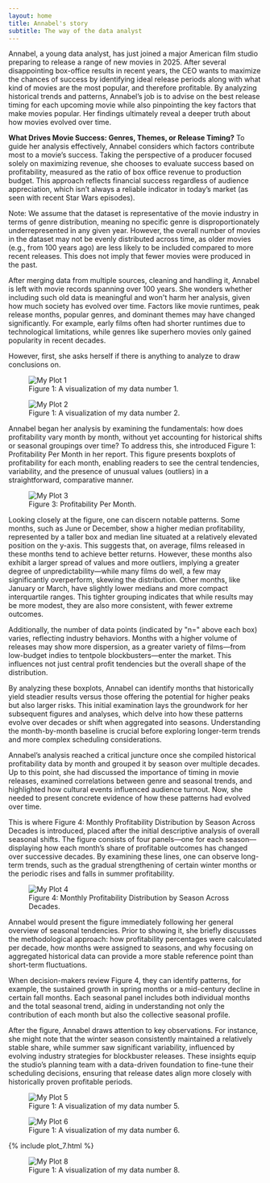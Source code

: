```yaml
---
layout: home
title: Annabel's story
subtitle: The way of the data analyst
---
```


Annabel, a young data analyst, has just joined a major American film studio preparing to release a range of new movies in 2025. After several disappointing box-office results in recent years, the CEO wants to maximize the chances of success by identifying ideal release periods along with what kind of movies are the most popular, and therefore profitable. By analyzing historical trends and patterns, Annabel’s job is to advise on the best release timing for each upcoming movie while also pinpointing the key factors that make movies popular. Her findings ultimately reveal a deeper truth about how movies evolved over time.


**What Drives Movie Success: Genres, Themes, or Release Timing?**
To guide her analysis effectively, Annabel considers which factors contribute most to a movie’s success. Taking the perspective of a producer focused solely on maximizing revenue, she chooses to evaluate success based on profitability, measured as the ratio of box office revenue to production budget. This approach reflects financial success regardless of audience appreciation, which isn’t always a reliable indicator in today’s market (as seen with recent Star Wars episodes).


Note: We assume that the dataset is representative of the movie industry in terms of genre distribution, meaning no specific genre is disproportionately underrepresented in any given year. However, the overall number of movies in the dataset may not be evenly distributed across time, as older movies (e.g., from 100 years ago) are less likely to be included compared to more recent releases. This does not imply that fewer movies were produced in the past.


After merging data from multiple sources, cleaning and handling it, Annabel is left with movie records spanning over 100 years. She wonders whether including such old data is meaningful and won't harm her analysis, given how much society has evolved over time. Factors like movie runtimes, peak release months, popular genres, and dominant themes may have changed significantly. For example, early films often had shorter runtimes due to technological limitations, while genres like superhero movies only gained popularity in recent decades.


However, first, she asks herself if there is anything to analyze to draw conclusions on.


<figure class="plot1">
    <img src="assets/img/plot1.png" alt="My Plot 1">
    <figcaption>Figure 1: A visualization of my data number 1.</figcaption>
</figure>

<figure class="plot2">
    <img src="assets/img/plot2.png" alt="My Plot 2">
    <figcaption>Figure 1: A visualization of my data number 2.</figcaption>
</figure>

Annabel began her analysis by examining the fundamentals: how does profitability vary month by month, without yet accounting for historical shifts or seasonal groupings over time? To address this, she introduced Figure 1: Profitability Per Month in her report. This figure presents boxplots of profitability for each month, enabling readers to see the central tendencies, variability, and the presence of unusual values (outliers) in a straightforward, comparative manner.

<figure class="plot3">
    <img src="assets/img/plot3.png" alt="My Plot 3">
    <figcaption>Figure 3: Profitability Per Month.</figcaption>
</figure>

Looking closely at the figure, one can discern notable patterns. Some months, such as June or December, show a higher median profitability, represented by a taller box and median line situated at a relatively elevated position on the y-axis. This suggests that, on average, films released in these months tend to achieve better returns. However, these months also exhibit a larger spread of values and more outliers, implying a greater degree of unpredictability—while many films do well, a few may significantly overperform, skewing the distribution. Other months, like January or March, have slightly lower medians and more compact interquartile ranges. This tighter grouping indicates that while results may be more modest, they are also more consistent, with fewer extreme outcomes.

Additionally, the number of data points (indicated by "n=" above each box) varies, reflecting industry behaviors. Months with a higher volume of releases may show more dispersion, as a greater variety of films—from low-budget indies to tentpole blockbusters—enter the market. This influences not just central profit tendencies but the overall shape of the distribution.

By analyzing these boxplots, Annabel can identify months that historically yield steadier results versus those offering the potential for higher peaks but also larger risks. This initial examination lays the groundwork for her subsequent figures and analyses, which delve into how these patterns evolve over decades or shift when aggregated into seasons. Understanding the month-by-month baseline is crucial before exploring longer-term trends and more complex scheduling considerations.

<!--  -->

Annabel’s analysis reached a critical juncture once she compiled historical profitability data by month and grouped it by season over multiple decades. Up to this point, she had discussed the importance of timing in movie releases, examined correlations between genre and seasonal trends, and highlighted how cultural events influenced audience turnout. Now, she needed to present concrete evidence of how these patterns had evolved over time.

This is where Figure 4: Monthly Profitability Distribution by Season Across Decades is introduced, placed after the initial descriptive analysis of overall seasonal shifts. The figure consists of four panels—one for each season—displaying how each month’s share of profitable outcomes has changed over successive decades. By examining these lines, one can observe long-term trends, such as the gradual strengthening of certain winter months or the periodic rises and falls in summer profitability.

<figure class="plot4">
    <img src="assets/img/plot4.png" alt="My Plot 4">
    <figcaption>Figure 4: Monthly Profitability Distribution by Season Across Decades.</figcaption>
</figure>

Annabel would present the figure immediately following her general overview of seasonal tendencies. Prior to showing it, she briefly discusses the methodological approach: how profitability percentages were calculated per decade, how months were assigned to seasons, and why focusing on aggregated historical data can provide a more stable reference point than short-term fluctuations.

When decision-makers review Figure 4, they can identify patterns, for example, the sustained growth in spring months or a mid-century decline in certain fall months. Each seasonal panel includes both individual months and the total seasonal trend, aiding in understanding not only the contribution of each month but also the collective seasonal profile.

After the figure, Annabel draws attention to key observations. For instance, she might note that the winter season consistently maintained a relatively stable share, while summer saw significant variability, influenced by evolving industry strategies for blockbuster releases. These insights equip the studio’s planning team with a data-driven foundation to fine-tune their scheduling decisions, ensuring that release dates align more closely with historically proven profitable periods.

<figure class="plot5">
    <img src="assets/img/plot5.png" alt="My Plot 5">
    <figcaption>Figure 1: A visualization of my data number 5.</figcaption>
</figure>

<figure class="plot6">
    <img src="assets/img/plot6.png" alt="My Plot 6">
    <figcaption>Figure 1: A visualization of my data number 6.</figcaption>
</figure>

<div class="plot7">
    {% include plot_7.html %}
</div>

<figure class="plot8">
    <img src="assets/img/plot8.png" alt="My Plot 8">
    <figcaption>Figure 1: A visualization of my data number 8.</figcaption>
</figure>